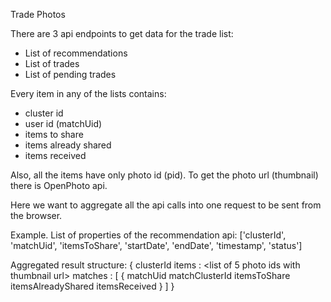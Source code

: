 Trade Photos

There are 3 api endpoints to get data for the trade list:
- List of recommendations
- List of trades
- List of pending trades

Every item in any of the lists contains:
- cluster id
- user id (matchUid)
- items to share
- items already shared
- items received

Also, all the items have only photo id (pid). To get the photo url (thumbnail) there is OpenPhoto api.

Here we want to aggregate all the api calls into one request to be sent from the browser.

Example. List of properties of the recommendation api:
['clusterId', 'matchUid', 'itemsToShare', 'startDate', 'endDate', 'timestamp', 'status']

Aggregated result structure:
{
    clusterId
    items : <list of 5 photo ids with thumbnail url>
    matches : [
        {
            matchUid
            matchClusterId
            itemsToShare
            itemsAlreadyShared
            itemsReceived
        }
    ]
}